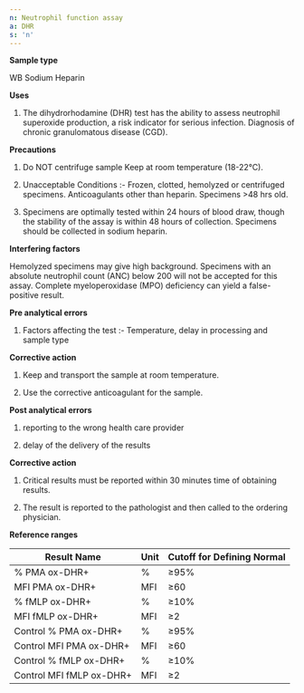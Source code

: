 ```yaml
---
n: Neutrophil function assay
a: DHR
s: 'n'
---
```



__Sample type__ 

WB Sodium Heparin

__Uses__

1.	The dihydrorhodamine (DHR) test has the ability to assess neutrophil superoxide production, a risk indicator for serious infection. Diagnosis of chronic granulomatous disease (CGD).

__Precautions__ 

1.	Do NOT centrifuge sample  Keep at room temperature (18-22°C).

2.	Unacceptable Conditions :- Frozen, clotted, hemolyzed or centrifuged specimens. Anticoagulants other than heparin. Specimens >48 hrs old.

3.	Specimens are optimally tested within 24 hours of blood draw, though the stability of the assay is within 48 hours of collection. Specimens should be collected in sodium heparin.

__Interfering factors__ 

Hemolyzed specimens may give high background. Specimens with an absolute neutrophil count (ANC) below 200 will not be accepted for this assay. Complete myeloperoxidase (MPO) deficiency can yield a false-positive result.

__Pre analytical errors__ 

1.	Factors affecting the test :- Temperature, delay in processing and sample type 

__Corrective action__ 

1.	Keep and transport the sample at room temperature. 

2.	Use the corrective anticoagulant for the sample.

__Post analytical errors__

1.	reporting to the wrong health care provider

2.	delay of the delivery of the results

 __Corrective action__ 

1.	Critical results must be reported within 30 minutes time of obtaining results.

2.	The result is reported to the pathologist and then called to the ordering physician.

__Reference ranges__ 

|     Result   Name                 | Unit       |     Cutoff   for Defining Normal    |
|-----------------------------------|------------|-------------------------------------|
|     % PMA   ox-DHR+               |     %      |     ≥95%                            |
|     MFI   PMA ox-DHR+             | MFI        |     ≥60                             |
|     %   fMLP ox-DHR+              |     %      |     ≥10%                            |
|     MFI   fMLP ox-DHR+            | MFI        |     ≥2                              |
|     Control   % PMA ox-DHR+       |     %      |     ≥95%                            |
|     Control   MFI PMA ox-DHR+     |     MFI    |     ≥60                             |
|     Control   % fMLP ox-DHR+      |     %      |     ≥10%                            |
|     Control   MFI fMLP ox-DHR+    | MFI        |     ≥2                              |